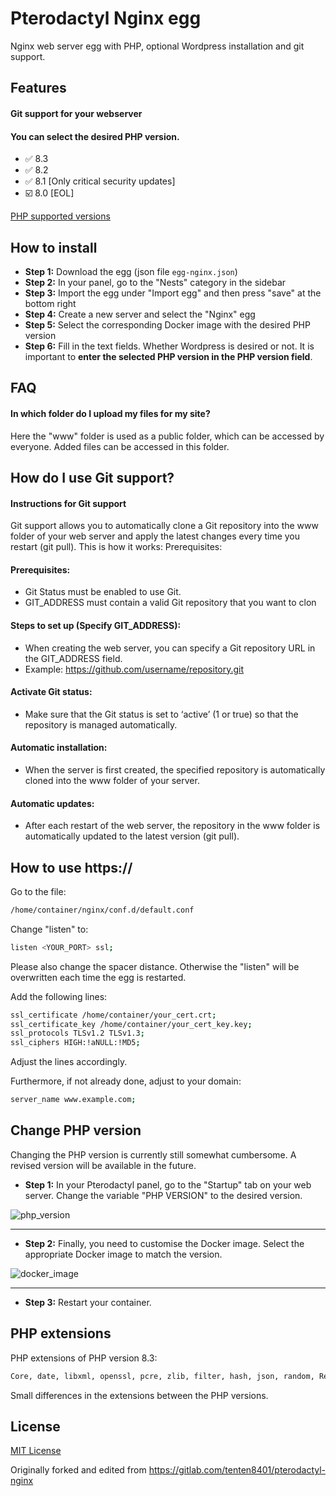 # Pterodactyl Nginx egg

Nginx web server egg with PHP, optional Wordpress installation and git support.

## Features

#### Git support for your webserver
#### You can select the desired PHP version.
- ✅ 8.3
- ✅ 8.2
- ✅ 8.1 [Only critical security updates]
- ☑️ 8.0 [EOL]

[PHP supported versions](https://www.php.net/supported-versions.php)

## How to install

- **Step 1:** Download the egg (json file `egg-nginx.json`)
- **Step 2:** In your panel, go to the "Nests" category in the sidebar
- **Step 3:** Import the egg under "Import egg" and then press "save" at the bottom right
- **Step 4:** Create a new server and select the "Nginx" egg
- **Step 5:** Select the corresponding Docker image with the desired PHP version
- **Step 6:** Fill in the text fields. Whether Wordpress is desired or not. It is important to **enter the selected PHP version in the PHP version field**.

## FAQ

#### In which folder do I upload my files for my site?
Here the "www" folder is used as a public folder, which can be accessed by everyone. Added files can be accessed in this folder.

## How do I use Git support?

#### Instructions for Git support
Git support allows you to automatically clone a Git repository into the www folder of your web server and apply the latest changes every time you restart (git pull). This is how it works:
Prerequisites:

#### Prerequisites:
- Git Status must be enabled to use Git.
- GIT_ADDRESS must contain a valid Git repository that you want to clon

#### Steps to set up (Specify GIT_ADDRESS):
- When creating the web server, you can specify a Git repository URL in the GIT_ADDRESS field.
- Example: https://github.com/username/repository.git

#### Activate Git status:
- Make sure that the Git status is set to ‘active’ (1 or true) so that the repository is managed automatically.

#### Automatic installation:
- When the server is first created, the specified repository is automatically cloned into the www folder of your server.

#### Automatic updates:
- After each restart of the web server, the repository in the www folder is automatically updated to the latest version (git pull).

## How to use https://

Go to the file:

```bash
/home/container/nginx/conf.d/default.conf
```

Change "listen" to:

```bash
listen <YOUR_PORT> ssl;
```

Please also change the spacer distance. Otherwise the "listen" will be overwritten each time the egg is restarted.

Add the following lines:

```bash
ssl_certificate /home/container/your_cert.crt;
ssl_certificate_key /home/container/your_cert_key.key;
ssl_protocols TLSv1.2 TLSv1.3;
ssl_ciphers HIGH:!aNULL:!MD5;
```

Adjust the lines accordingly.

Furthermore, if not already done, adjust to your domain:

```bash
server_name www.example.com;
```

## Change PHP version

Changing the PHP version is currently still somewhat cumbersome. A revised version will be available in the future.

- **Step 1:** In your Pterodactyl panel, go to the "Startup" tab on your web server. Change the variable "PHP VERSION" to the desired version.

![php_version](https://github.com/Ym0T/pterodactyl-nginx-egg/assets/104158130/cf76cf05-a3df-464a-8f86-77a69101bfc4)

---

- **Step 2:** Finally, you need to customise the Docker image. Select the appropriate Docker image to match the version.

![docker_image](https://github.com/Ym0T/pterodactyl-nginx-egg/assets/104158130/cf76cf05-a3df-464a-8f86-77a69101bfc4)

---

- **Step 3:** Restart your container.

## PHP extensions

PHP extensions of PHP version 8.3:

```bash
Core, date, libxml, openssl, pcre, zlib, filter, hash, json, random, Reflection, SPL, session, standard, sodium, cgi-fcgi, mysqlnd, PDO, psr, xml, bcmath, calendar, ctype, curl, dom, mbstring, FFI, fileinfo, ftp, gd, gettext, gmp, iconv, igbinary, imagick, imap, intl, ldap, exif, memcache, mongodb, msgpack, mysqli, odbc, pcov, pdo_mysql, PDO_ODBC, pdo_pgsql, pdo_sqlite, pgsql, Phar, posix, ps, pspell, readline, shmop, SimpleXML, soap, sockets, sqlite3, sysvmsg, sysvsem, sysvshm, tokenizer, xmlreader, xmlwriter, xsl, zip, mailparse, memcached, inotify, maxminddb, protobuf, Zend OPcache
```

Small differences in the extensions between the PHP versions.

## License

[MIT License](https://choosealicense.com/licenses/mit/)

Originally forked and edited from https://gitlab.com/tenten8401/pterodactyl-nginx

